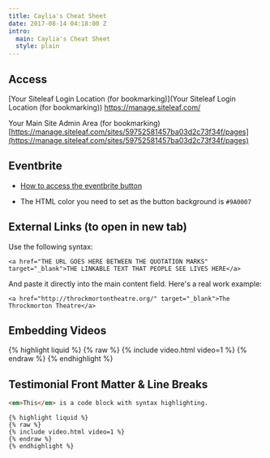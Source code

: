 ```yaml
---
title: Caylia's Cheat Sheet
date: 2017-08-14 04:18:00 Z
intro:
  main: Caylia's Cheat Sheet
  style: plain
---
```


## Access

[Your Siteleaf Login Location (for bookmarking)](Your Siteleaf Login Location (for bookmarking))
https://manage.siteleaf.com/

Your Main Site Admin Area (for bookmarking)
[https://manage.siteleaf.com/sites/59752581457ba03d2c73f34f/pages](https://manage.siteleaf.com/sites/59752581457ba03d2c73f34f/pages)

## Eventbrite
* [
How to access the eventbrite button](https://www.eventbrite.com.au/support/articles/en_US/How_To/how-to-sell-eventbrite-tickets-registrations-on-your-website-using-embeddable-widgets)

* The HTML color you need to set as the button background is `#9A0007`

## External Links (to open in new tab)

Use the following syntax:

`<a href="THE URL GOES HERE BETWEEN THE QUOTATION MARKS" target="_blank">THE LINKABLE TEXT THAT PEOPLE SEE LIVES HERE</a>`

And paste it directly into the main content field. Here's a real work example:

`<a href="http://throckmortontheatre.org/" target="_blank">The Throckmorton Theatre</a>`

## Embedding Videos

{% highlight liquid %}
{% raw %}
{% include video.html video=1 %}
{% endraw %}
{% endhighlight %}

## Testimonial Front Matter & Line Breaks

``` html
<em>This</em> is a code block with syntax highlighting.
```

```
{% highlight liquid %}
{% raw %}
{% include video.html video=1 %}
{% endraw %}
{% endhighlight %}
```